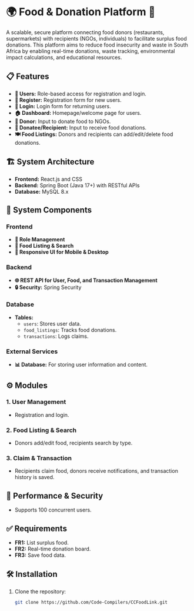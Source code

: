 # 🌍 **Food & Donation Platform** 🍞

A scalable, secure platform connecting food donors (restaurants, supermarkets) with recipients (NGOs, individuals) to facilitate surplus food donations. This platform aims to reduce food insecurity and waste in South Africa by enabling real-time donations, waste tracking, environmental impact calculations, and educational resources.

## 📋 **Features**
- **👥 Users:** Role-based access for registration and login.
- **📝 Register:** Registration form for new users.
- **🔑 Login:** Login form for returning users.
- **🏠 Dashboard:** Homepage/welcome page for users.
- **🍲 Donor:** Input to donate food to NGOs.
- **🥕 Donatee/Recipient:** Input to receive food donations.
- **🍽️ Food Listings:** Donors and recipients can add/edit/delete food donations.

## 🏗️ **System Architecture**
- **Frontend:** React.js and CSS
- **Backend:** Spring Boot (Java 17+) with RESTful APIs
- **Database:** MySQL 8.x

## 🧩 **System Components**
### Frontend
- **🔑 Role Management**
- **🍛 Food Listing & Search**
- **📱 Responsive UI for Mobile & Desktop**

### Backend
- **🌐 REST API for User, Food, and Transaction Management**
- **🔒 Security:** Spring Security

### Database
- **Tables:**
  - `users`: Stores user data.
  - `food_listings`: Tracks food donations.
  - `transactions`: Logs claims.

### External Services
- **📊 Database:** For storing user information and content.

## ⚙️ **Modules**
### 1. User Management
- Registration and login.

### 2. Food Listing & Search
- Donors add/edit food, recipients search by type.

### 3. Claim & Transaction
- Recipients claim food, donors receive notifications, and transaction history is saved.

## 🚀 **Performance & Security**
- Supports 100 concurrent users.

## ✅ **Requirements**
- **FR1:** List surplus food.
- **FR2:** Real-time donation board.
- **FR3:** Save food data.

## 🛠️ **Installation**
1. Clone the repository:
   ```bash
   git clone https://github.com/Code-Compilers/CCFoodLink.git
